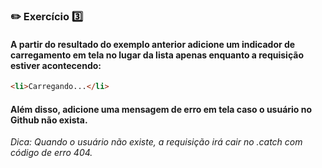 ### :pencil2: Exercício :three:

#### A partir do resultado do exemplo anterior adicione um indicador de carregamento em tela no lugar da lista apenas enquanto a requisição estiver acontecendo:

```html
<li>Carregando...</li>
```

#### Além disso, adicione uma mensagem de erro em tela caso o usuário no Github não exista.

*Dica: Quando o usuário não existe, a requisição irá cair no .catch com código de erro 404.*